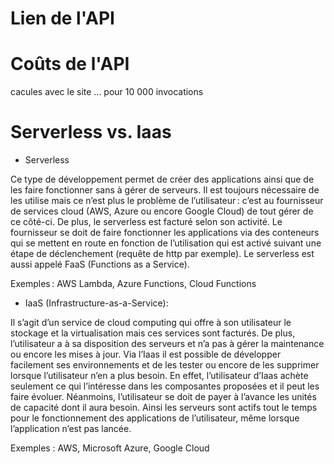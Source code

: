 # Lien de l'API #


# Coûts de l'API #
cacules avec le site ...
pour 10 000 invocations

# Serverless vs. Iaas #
* Serverless

Ce type de développement permet de créer des applications ainsi que de les faire fonctionner sans à gérer de serveurs. Il est toujours nécessaire de les utilise mais ce n’est plus le problème de l’utilisateur : c’est au fournisseur de services cloud (AWS, Azure ou encore Google Cloud) de tout gérer de ce côté-ci. De plus, le serverless est facturé selon son activité. Le fournisseur se doit de faire fonctionner les applications via des conteneurs qui se mettent en route en fonction de l’utilisation qui est activé suivant une étape de déclenchement (requête de http par exemple). Le serverless est aussi appelé FaaS (Functions as a Service).  

Exemples : AWS Lambda, Azure Functions, Cloud Functions  

 

* IaaS (Infrastructure-as-a-Service):  

Il s’agit d’un service de cloud computing qui offre à son utilisateur le stockage et la virtualisation mais ces services sont facturés. De plus, l’utilisateur a à sa disposition des serveurs et n’a pas à gérer la maintenance ou encore les mises à jour. Via l’Iaas il est possible de développer facilement ses environnements et de les tester ou encore de les supprimer lorsque l’utilisateur n’en a plus besoin. En effet, l’utilisateur d’Iaas achète seulement ce qui l’intéresse dans les composantes proposées et il peut les faire évoluer. Néanmoins, l’utilisateur se doit de payer à l’avance les unités de capacité dont il aura besoin. Ainsi les serveurs sont actifs tout le temps pour le fonctionnement des applications de l’utilisateur, même lorsque l’application n’est pas lancée.  

Exemples : AWS, Microsoft Azure, Google Cloud  




